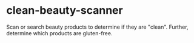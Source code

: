 # clean-beauty-scanner
Scan or search beauty products to determine if they are "clean". Further, determine which products are gluten-free.
